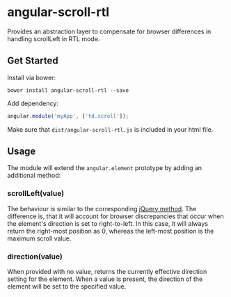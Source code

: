 # angular-scroll-rtl

Provides an abstraction layer to compensate for browser differences in handling scrollLeft in RTL mode.

## Get Started

Install via bower:

```
bower install angular-scroll-rtl --save
```

Add dependency:

```javascript
angular.module('myApp', ['td.scroll']);
```

Make sure that `dist/angular-scroll-rtl.js` is included in your html file.

## Usage

The module will extend the `angular.element` prototype by adding an additional method:

### scrollLeft(value)

The behaviour is similar to the corresponding [jQuery method](https://api.jquery.com/scrollleft/). The difference is, that it will account for browser discrepancies that occur when the element's direction is set to right-to-left. In this case, it will always return the right-most position as 0, whereas the left-most position is the maximum scroll value. 

### direction(value)

When provided with no value, returns the currently effective direction setting for the element. When a value is present, the direction of the element will be set to the specified value. 
